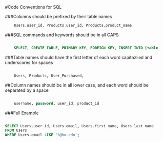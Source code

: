 #Code Conventions for SQL 

###Columns should be prefixed by their table names
```sql
	Users.user_id, Products.user_id, Products.product_name
```

###SQL commands and keywords should be in all CAPS

```sql

	SELECT, CREATE TABLE, PRIMARY KEY, FOREIGN KEY, INSERT INTO [table name] VALUES

```


###Table names should have the first letter of each word capitazlied and underscores for spaces


```sql

	Users, Products, User_Purchased, 

```

##Column names should be in all lower case, and each word should be separated by a space

```sql

	username, password, user_id, product_id

```


###Full Example

```sql

SELECT Users.user_id, Users.email, Users.first_name, Users.last_name
FROM Users
WHERE Users.email LIKE '%@bu.edu';

```


